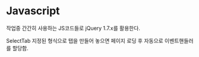 Javascript
==========

작업중 간간히 사용하는 JS코드들로 jQuery 1.7.x를 활용한다.


SelectTab
지정된 형식으로 탭을 만들어 놓으면 페이지 로딩 후 자동으로 이벤트핸들러를 할당함.